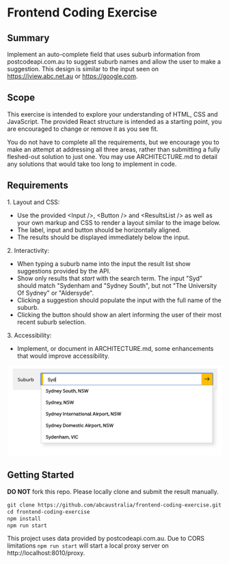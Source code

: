 # Frontend Coding Exercise

## Summary

Implement an auto-complete field that uses suburb information from postcodeapi.com.au to suggest suburb names and allow the user to make a suggestion. This design is similar to the input seen on https://iview.abc.net.au or https://google.com.

## Scope

This exercise is intended to explore your understanding of HTML, CSS and JavaScript. The provided React structure is intended as a starting point, you are encouraged to change or remove it as you see fit.

You do not have to complete all the requirements, but we encourage you to make an attempt at addressing all three areas, rather than submitting a fully fleshed-out solution to just one. You may use ARCHITECTURE.md to detail any solutions that would take too long to implement in code.

## Requirements

1\. Layout and CSS:

- Use the provided \<Input />, \<Button /> and \<ResultsList /> as well as your own markup and CSS to render a layout similar to the image below.
- The label, input and button should be horizontally aligned.
- The results should be displayed immediately below the input.

2\. Interactivity:

- When typing a suburb name into the input the result list show suggestions provided by the API.
- Show only results that _start_ with the search term. The input "Syd" should match "Sydenham and "Sydney South", but not "The University Of Sydney" or "Aldersyde".
- Clicking a suggestion should populate the input with the full name of the suburb.
- Clicking the button should show an alert informing the user of their most recent suburb selection.

3\. Accessibility:

- Implement, or document in ARCHITECTURE.md, some enhancements that would improve accessibility.

![Sample image](./sample.png)

## Getting Started

**DO NOT** fork this repo. Please locally clone and submit the result manually.

```
git clone https://github.com/abcaustralia/frontend-coding-exercise.git
cd frontend-coding-exercise
npm install
npm run start
```

This project uses data provided by postcodeapi.com.au. Due to CORS limitations `npm run start` will start a local proxy server on http://localhost:8010/proxy.
